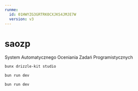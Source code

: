 ```yaml
---
runme:
  id: 01HWYZG3GRTRK0CXJKS4JMJE7W
  version: v3
---
```


# saozp

System Automatycznego Oceniania Zadań Programistycznych

```bash {"cwd":"./backend","id":"01HWYZG3GRTRK0CXJKS3YR5SVT","name":"Drizzle Studio"}
bunx drizzle-kit studio
```

```bash {"cwd":"./frontend","id":"01HWZEJ5D5R2RRXYX0ESF3XJKT","name":"frontend"}
bun run dev
```

```bash {"cwd":"./backend","id":"01HWZEK15FPBBTCPHDQV63KNF3","name":"backend"}
bun run dev
```
